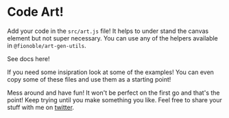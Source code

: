# Code Art!

Add your code in the `src/art.js` file! It helps to under stand the canvas element but not super necessary. You can use any of the helpers available in `@fionoble/art-gen-utils`.

See docs here!

If you need some insipration look at some of the examples! You can even copy some of these files and use them as a starting point! 

Mess around and have fun! It won't be perfect on the first go and that's the point! Keep trying until you make something you like. Feel free to share your stuff with me on [twitter](https://twitter.com/fionoble).
